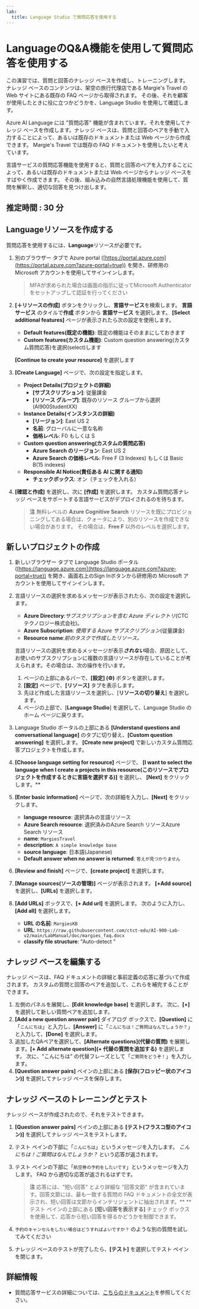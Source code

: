 ```yaml
---
lab:
  title: Language Studio で質問応答を使用する
---
```


# LanguageのQ&A機能を使用して質問応答を使用する

この演習では、質問と回答のナレッジ ベースを作成し、トレーニングします。 ナレッジ ベースのコンテンツは、架空の旅行代理店である Margie's Travel の Web サイトにある既存の FAQ ページから取得されます。 その後、それを顧客が使用したときに役に立つかどうかを、Language Studio を使用して確認します。

Azure AI Language には "質問応答" 機能が含まれています。それを使用してナレッジ ベースを作成します。ナレッジ ベースは、質問と回答のペアを手動で入力することによって、あるいは既存のドキュメントまたは Web ページから作成できます。 Margie's Travel では既存の FAQ ドキュメントを使用したいと考えています。

言語サービスの質問応答機能を使用すると、質問と回答のペアを入力することによって、あるいは既存のドキュメントまたは Web ページからナレッジ ベースをすばやく作成できます。 その後、組み込みの自然言語処理機能を使用して、質問を解釈し、適切な回答を見つけ出します。

## 推定時間 : 30 分

## Languageリソースを作成する

質問応答を使用するには、**Language**リソースが必要です。

1. 別のブラウザー タブで Azure portal ([https://portal.azure.com](https://portal.azure.com?azure-portal=true)) を開き、研修用の Microsoft アカウントを使用してサインインします。

    > MFAが求められた場合は画面の指示に従ってMicrosoft Authenticatorをセットアップして認証を行ってください

1. **[&#65291;リソースの作成]** ボタンをクリックし、**言語サービス**を検索します。 **言語サービス** のタイルで**作成** ボタンから **言語サービス** を選択します。 **[Select additional features]** ページが表示されたら次の設定を使用します。

    - **Default features(既定の機能)**: 既定の機能はそのままにしておきます
    - **Custom features(カスタム機能)**: Custom question answering(カスタム質問応答)を選択(select)します
    
    **[Continue to create your resource]** を選択します
    
1. **[Create Language]** ページで、次の設定を指定します。

    - **Project Details(プロジェクトの詳細)**
        - **[サブスクリプション]**: 従量課金
        - **[リソース グループ]**: 既存のリソース グループから選択(AI900StudentXX)
    - **Instance Details(インスタンスの詳細)**
        - **[リージョン]**: East US 2    
        - **名前**: グローバルに一意な名称
        - **価格レベル**: F0 もしくは S
    - **Custom question answering(カスタムの質問応答)**
        - **Azure Search のリージョン**: East US 2
        - **Azure Search の価格レベル**: Free F (3 Indexes) もしくは Basic B(15 indexes)
    - **Responsible AI Notice(責任ある AI に関する通知)**
        - **チェックボックス**: オン（チェックを入れる）

1. **[確認と作成]** を選択し、次に **[作成]** を選択します。 カスタム質問応答ナレッジ ベースをサポートする言語サービスがデプロイされるのを待ちます。

    > **注** 無料レベルの **Azure Cognitive Search** リソースを既にプロビジョニングしてある場合は、クォータにより、別のリソースを作成できない場合があります。 その場合は、**Free F** 以外のレベルを選択します。

## 新しいプロジェクトの作成

1. 新しいブラウザー タブで Language Studio ポータル ([https://language.azure.com](https://language.azure.com?azure-portal=true)) を開き、画面右上のSign Inボタンから研修用の Microsoft アカウントを使用してサインインします。

1. 言語リソースの選択を求めるメッセージが表示されたら、次の設定を選択します。
    - **Azure Directory**:*サブスクリプションを含む Azure ディレクトリ*(CTCテクノロジー株式会社)。
    - **Azure Subscription**: *使用する Azure サブスクリプション*(従量課金)
    - **Resource name**:*前のタスクで作成したリソース。*

    言語リソースの選択を求めるメッセージが表示***されない***場合、原因として、お使いのサブスクリプションに複数の言語リソースが存在していることが考えられます。その場合は、次の操作を行います。
    1. ページの上部にあるバーで、**[設定] (&#9881;)** ボタンを選択します。      
    1. **[設定]** ページで、**[リソース]** タブを表示します。
    1. 先ほど作成した言語リソースを選択し、[**リソースの切り替え**] を選択します。
    1. ページの上部で、[**Language Studio**] を選択して、Language Studio のホーム ページに戻ります。

1. Language Studio ポータルの上部にある **[Understand questions and conversational language]** のタブに切り替え、**[Custom question answering]** を選択します。 **[Create new project]** で新しいカスタム質問応答プロジェクトを作成します。

1. **[Choose language setting for resource]** ページで、 **[I want to select the language when I create a projects in this resource(このリソースでプロジェクトを作成するときに言語を選択する)]** を選択し、 **[Next]** をクリックします。**
   
1. **[Enter basic information]** ページで、次の詳細を入力し、**[Next]** をクリックします。
   
    - **language resource**: 選択済みの言語リソース  
    - **Azure Search resource**: 選択済みのAzure Search リソースAzure Search リソース
    - **name**: `MargiesTravel`
    - **description**: `A simple knowledge base`
    - **source language**: 日本語(Japanese)
    - **Default answer when no answer is returned**: `答えが見つかりません`
    
1. **[Review and finish]** ページで、**[create project]** を選択します。

1. **[Manage sources(ソースの管理)]** ページが表示されます。 **[+Add source]** を選択し、**[URLs]** を選択します。

1. **[Add URLs]** ボックスで、**[+ Add url]** を選択します。 次のように入力し、 **[Add all]** を選択します。
    
    - **URL の名前**: `MargiesKB`
    - **URL**: `https://raw.githubusercontent.com/ctct-edu/AI-900-Lab-v2/main/LabManual/doc/margies_faq.docx`
    - **classify file structure**: "Auto-detect "

## ナレッジ ベースを編集する

ナレッジ ベースは、FAQ ドキュメントの詳細と事前定義の応答に基づいて作成されます。 カスタムの質問と回答のペアを追加して、これらを補完することができます。

1. 左側のパネルを展開し、**[Edit knowledge base]** を選択します。 次に、**[+]** を選択して新しい質問ペアを追加します。
1. **[Add a new question answer pair]** ダイアログ ボックスで、**[Question]** に「`こんにちは`」と入力し、**[Answer]** に「`こんにちは！ご質問はなんでしょうか？`」と入力して、**[Done]** を選択します。
1. 追加したQAペアを選択して、**[Alternate questions]\(代替の質問\)** を展開します。**[+ Add alternate question]\(+ 代替の質問を追加する\)** を選択します。 次に、"こんにちは" の代替フレーズとして「`ご質問をどうぞ！`」を入力します。
1. **[Question answer pairs]** ペインの上部にある **[保存(フロッピー状のアイコン)]** を選択してナレッジ ベースを保存します。

## ナレッジ ベースのトレーニングとテスト

ナレッジ ベースが作成されたので、それをテストできます。

1. **[Question answer pairs]** ペインの上部にある **[テスト(フラスコ型のアイコン)]** を選択してナレッジ ベースをテストします。
1. テスト ペインの下部に「`こんにちは`」というメッセージを入力します。 *こんにちは！ご質問はなんでしょうか？* という応答が返されます。
1. テスト ペインの下部に「`航空券の予約をしたいです`」というメッセージを入力します。 FAQ から適切な応答が返されるはずです。

    > **注** 応答には、"短い回答" とより詳細な "回答文節" が含まれています。回答文節には、最も一致する質問の FAQ ドキュメントの全文が表示され、短い回答は文節からインテリジェントに抽出されます。** ** テスト ペインの上部にある **[短い回答を表示する]** チェック ボックスを使用して、応答から短い回答を得るかどうかを制御できます。

1. `予約のキャンセルをしたい場合はどうすればよいですか？` のような別の質問を試してみてください
1. ナレッジ ベースのテストが完了したら、**[テスト]** を選択してテスト ペインを閉じます。

## 詳細情報

- 質問応答サービスの詳細については、[こちらのドキュメント](https://docs.microsoft.com/azure/cognitive-services/language-service/question-answering/overview)を参照してください。
